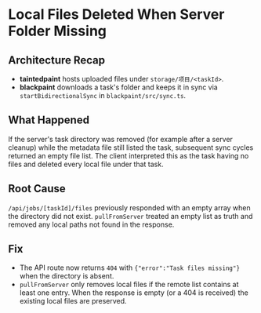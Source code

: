 # Local Files Deleted When Server Folder Missing

## Architecture Recap
- **taintedpaint** hosts uploaded files under `storage/项目/<taskId>`.
- **blackpaint** downloads a task's folder and keeps it in sync via `startBidirectionalSync` in `blackpaint/src/sync.ts`.

## What Happened
If the server's task directory was removed (for example after a server cleanup) while the metadata file still listed the task, subsequent sync cycles returned an empty file list. The client interpreted this as the task having no files and deleted every local file under that task.

## Root Cause
`/api/jobs/[taskId]/files` previously responded with an empty array when the directory did not exist. `pullFromServer` treated an empty list as truth and removed any local paths not found in the response.

## Fix
- The API route now returns `404` with `{"error":"Task files missing"}` when the directory is absent.
- `pullFromServer` only removes local files if the remote list contains at least one entry. When the response is empty (or a 404 is received) the existing local files are preserved.
